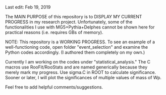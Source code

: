 Last edit: Feb 19, 2019

The MAIN PURPOSE of this repository is to DISPLAY MY CURRENT PROGRESS in my research project. Unfortunately, some of the functionalities I use with MG5+Pythia+Delphes cannot be shown here for practical reasons (i.e. requires GBs of memory).

NOTE: This repository is a WORKING PROGRESS. To see an example of a well-functioning code, open folder "event_selection" and examine the Python codes accordingly. (I authored them completely on my own.)

Currently I am working on the codes under "statistical_analysis." The C macros use RooFit/RooStats and are named generically because they merely mark my progress. Use sigma.C in ROOT to calculate significance. Sooner or later, I will plot the significances of multiple values of mass of Wp.

Feel free to add helpful comments/suggestions.

